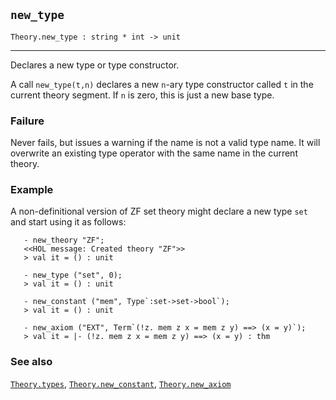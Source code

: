 ## `new_type`

``` hol4
Theory.new_type : string * int -> unit
```

------------------------------------------------------------------------

Declares a new type or type constructor.

A call `new_type(t,n)` declares a new `n`-ary type constructor called
`t` in the current theory segment. If `n` is zero, this is just a new
base type.

### Failure

Never fails, but issues a warning if the name is not a valid type name.
It will overwrite an existing type operator with the same name in the
current theory.

### Example

A non-definitional version of ZF set theory might declare a new type
`set` and start using it as follows:

``` hol4
   - new_theory "ZF";
   <<HOL message: Created theory "ZF">>
   > val it = () : unit

   - new_type ("set", 0);
   > val it = () : unit

   - new_constant ("mem", Type`:set->set->bool`);
   > val it = () : unit

   - new_axiom ("EXT", Term`(!z. mem z x = mem z y) ==> (x = y)`);
   > val it = |- (!z. mem z x = mem z y) ==> (x = y) : thm
```

### See also

[`Theory.types`](#Theory.types),
[`Theory.new_constant`](#Theory.new_constant),
[`Theory.new_axiom`](#Theory.new_axiom)
